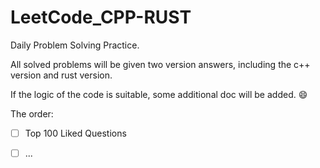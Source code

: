 # LeetCode_CPP-RUST

Daily Problem Solving Practice.

All solved problems will be given two version answers, including the c++ version and rust version.

If the logic of the code is suitable, some additional doc will be added. :smile:

The order:

- [ ] Top 100 Liked Questions

- [ ] ...
